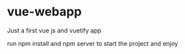 # vue-webapp

Just a first vue js and vuetify app

run npm install and npm server to start the project and enjoy
